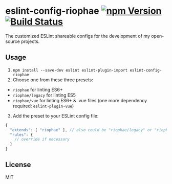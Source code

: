 # eslint-config-riophae [![npm Version](https://badge.fury.io/js/eslint-config-riophae.svg)](http://badge.fury.io/js/eslint-config-riophae) [![Build Status](https://travis-ci.org/riophae/eslint-config-riophae.svg?branch=master)](https://travis-ci.org/riophae/eslint-config-riophae)

The customized ESLint shareable configs for the development of my open-source projects.

## Usage

1. `npm install --save-dev eslint eslint-plugin-import eslint-config-riophae`
2. Choose one from these three presets:

- `riophae` for linting ES6+
- `riophae/legacy` for linting ES5
- `riophae/vue` for linting ES6+ & .vue files (one more dependency required: `eslint-plugin-vue`)

3. Add the preset to your ESLint config file:

```js
{
  "extends": [ "riophae" ], // also could be "riophae/legacy" or "riophae/vue"
  "rules": {
    // override if necessary
  }
}
```

## License

MIT
